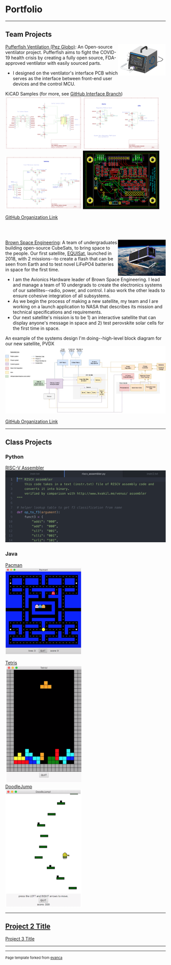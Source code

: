 # Portfolio

---

## Team Projects
<p>
<img src="images/PezGlobo.png?raw=true" style="float:right;width:150px;">
<a href="https://pez-globo.org">Pufferfish Ventilation (Pez Globo)</a>: An Open-source ventilator project. Pufferfish aims to fight the COVID-19 health crisis by creating a fully open source, FDA-approved ventilator with easily sourced parts.
    <ul>
        <li>
            I designed on the ventilator's interface PCB which serves as the interface between front-end user devices and the control MCU.
        </li>
    </ul>
KiCAD Samples (for more, see <a href="https://github.com/pez-globo/pufferfish-electronics/tree/interface">GitHub Interface Branch</a>)
<img src="images/PezGloboConnections.png?raw=true" style="width:240px;">

<img src="images/PezGloboAlarmsLeds.png?raw=true" style="width:240px;">

<img src="images/PezGloboSwitches.png?raw=true" style="width:240px;">

<img src="images/PezGloboInterfacePCB.png?raw=true" style="width:240px;">

<a href="https://github.com/pez-globo/">GitHub Organization Link</a>
</p>

<br>
<br>

<p>
<img src="images/PVDX.png?raw=true" style="float:right;width:150px;">
<a href="https://brownspace.org">Brown Space Engineering</a>: A team of undergraduates building open-source CubeSats, to bring space to the people. Our first satellite, <a href="https://brownspace.org">EQUISat</a>, launched in 2018, with 2 missions--to create a flash that can be seen from Earth and to test novel LiFePO4 batteries in space for the first time.
    <ul>
        <li>
            I am the Avionics Hardware leader of Brown Space Engineering. I lead and manage a team of 10 undergrads to create the electronics systems of our satellites--radio, power, and control. I also work the other leads to ensure cohesive integration of all subsystems.
        </li>
        <li>
            As we begin the process of making a new satellite, my team and I are working on a launch application to NASA that describes its mission and technical specifications and requirements.
        </li>
        <li>
            Our next satellite's mission is to be 1) an interactive satellite that can display anyone's message in space and 2) test perovskite solar cells for the first time in space.
        </li>
  </ul>

An example of the systems design I'm doing--high-level block diagram for our new satellite, PVDX
<img src="images/BSEBlockDiagram.jpg?raw=true" style="width:480;">

<a href="https://github.com/BrownSpaceEngineering">GitHub Organization Link</a>

</p>

---

## Class Projects
### Python
[RISC-V Assembler](/mov/Assembler.mov)
<img src="images/Assembler.png?raw=true" style="width:240;">

### Java
[Pacman](/mov/Pacman.mov) <br>
<img src="images/Pacman.png" style="width:240px;"><br>

[Tetris](/mov/Tetris.mov)  <br>
<img src="images/Tetris.png" style="width:240px;"> <br>
[DoodleJump](/mov/DoodleJump.mov) <br>
<img src="images/DoodleJump.png" style="width:240px;"> <br>


---
[Project 2 Title](/pdf/sample_presentation.pdf)
---
[Project 3 Title](http://example.com/)

---




---
<p style="font-size:11px">Page template forked from <a href="https://github.com/evanca/quick-portfolio">evanca</a></p>
<!-- Remove above link if you don't want to attibute -->
